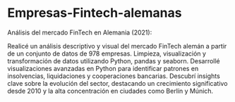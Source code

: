 # Empresas-Fintech-alemanas
Análisis del mercado FinTech en Alemania (2021):

Realicé un análisis descriptivo y visual del mercado FinTech alemán a partir de un conjunto de datos de 978 empresas.
Limpieza, visualización y transformación de datos utilizando Python, pandas y seaborn.
Desarrollé visualizaciones avanzadas en Python para identificar patrones en insolvencias, liquidaciones y cooperaciones bancarias.
Descubrí insights clave sobre la evolución del sector, destacando un crecimiento significativo desde 2010 y la alta concentración en ciudades como Berlín y Múnich.
